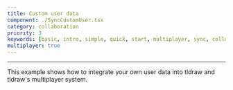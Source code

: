 ```yaml
---
title: Custom user data
component: ./SyncCustomUser.tsx
category: collaboration
priority: 3
keywords: [basic, intro, simple, quick, start, multiplayer, sync, collaboration, custom shape]
multiplayer: true
---
```


---

This example shows how to integrate your own user data into tldraw and tldraw's multiplayer system.
